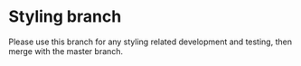 # Styling branch 

Please use this branch for any styling related development and testing, then merge with the master branch.